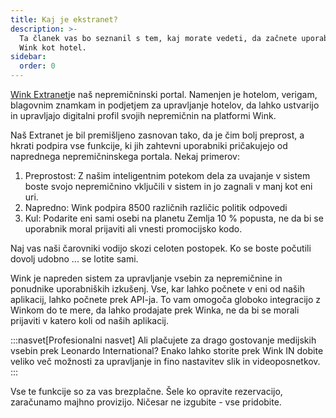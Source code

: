 ```yaml
---
title: Kaj je ekstranet?
description: >-
  Ta članek vas bo seznanil s tem, kaj morate vedeti, da začnete uporabljati
  Wink kot hotel.
sidebar:
  order: 0
---
```

[Wink Extranet](https://extranet.wink.travel)je naš nepremičninski portal. Namenjen je hotelom, verigam, blagovnim znamkam in podjetjem za upravljanje hotelov, da lahko ustvarijo in upravljajo digitalni profil svojih nepremičnin na platformi Wink.

Naš Extranet je bil premišljeno zasnovan tako, da je čim bolj preprost, a hkrati podpira vse funkcije, ki jih zahtevni uporabniki pričakujejo od naprednega nepremičninskega portala. Nekaj ​​primerov:

1. Preprostost: Z našim inteligentnim potekom dela za uvajanje v sistem boste svojo nepremičnino vključili v sistem in jo zagnali v manj kot eni uri.
2. Napredno: Wink podpira 8500 različnih različic politik odpovedi
3. Kul: Podarite eni sami osebi na planetu Zemlja 10 % popusta, ne da bi se uporabnik moral prijaviti ali vnesti promocijsko kodo.

Naj vas naši čarovniki vodijo skozi celoten postopek. Ko se boste počutili dovolj udobno ... se lotite sami.

Wink je napreden sistem za upravljanje vsebin za nepremičnine in ponudnike uporabniških izkušenj. Vse, kar lahko počnete v eni od naših aplikacij, lahko počnete prek API-ja. To vam omogoča globoko integracijo z Winkom do te mere, da lahko prodajate prek Winka, ne da bi se morali prijaviti v katero koli od naših aplikacij.

:::nasvet\[Profesionalni nasvet]
Ali plačujete za drago gostovanje medijskih vsebin prek Leonardo International? Enako lahko storite prek Wink IN dobite veliko več možnosti za upravljanje in fino nastavitev slik in videoposnetkov.
:::

Vse te funkcije so za vas brezplačne. Šele ko opravite rezervacijo, zaračunamo majhno provizijo. Ničesar ne izgubite - vse pridobite.

